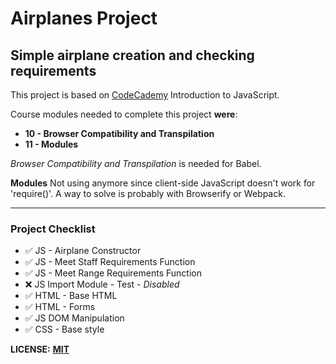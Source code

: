 # Airplanes Project
## Simple airplane creation and checking requirements


This project is based on [CodeCademy](https://www.codecademy.com/learn/introduction-to-javascript) Introduction to JavaScript.

Course modules needed to complete this project **were**:

* **10 - Browser Compatibility and Transpilation**
* **11 - Modules**

*Browser Compatibility and Transpilation* is needed for Babel.

**Modules** Not using anymore since client-side JavaScript doesn't work for 'require()'.
A way to solve is probably with Browserify or Webpack.

***

### Project Checklist


- ✅ JS - Airplane Constructor
- ✅ JS - Meet Staff Requirements Function
- ✅ JS - Meet Range Requirements Function
- ❌ JS Import Module - Test - *Disabled*
- ✅ HTML - Base HTML
- ✅ HTML - Forms
- ✅ JS DOM Manipulation
- ✅ CSS - Base style
















**LICENSE:** **[MIT](https://tldrlegal.com/license/mit-license)**
<!--stackedit_data:
eyJoaXN0b3J5IjpbMTczNTI3OTEyNCw5Nzk0MzU4MTVdfQ==
-->